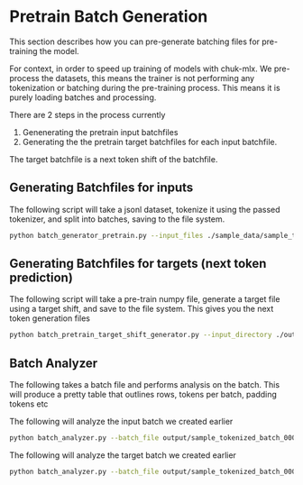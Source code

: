 # Pretrain Batch Generation
This section describes how you can pre-generate batching files for pre-training the model.

For context, in order to speed up training of models with chuk-mlx.  We pre-process the datasets, this means the trainer is not performing any tokenization or batching during the pre-training process.  This means it is purely loading batches and processing.

There are 2 steps in the process currently

1. Genenerating the pretrain input batchfiles
2. Generating the the pretrain target batchfiles for each input batchfile.

The target batchfile is a next token shift of the batchfile.

## Generating Batchfiles for inputs
The following script will take a jsonl dataset, tokenize it using the passed tokenizer, and split into batches, saving to the file system.

```bash
python batch_generator_pretrain.py --input_files ./sample_data/sample_training_data_small.jsonl --tokenizer mistralai/Mistral-7B-Instruct-v0.2 --output_directory ./output --file_prefix sample_tokenized --max_sequence_length 8096 --batch_size 1024
```


## Generating Batchfiles for targets (next token prediction)
The following script will take a pre-train numpy file, generate a target file using a target shift, and save to the file system.  This gives you the next token generation files

```bash
python batch_pretrain_target_shift_generator.py --input_directory ./output --batch_prefix sample_tokenized
```

## Batch Analyzer
The following takes a batch file and performs analysis on the batch.
This will produce a pretty table that outlines rows, tokens per batch, padding tokens etc

The following will analyze the input batch we created earlier

```bash
python batch_analyzer.py --batch_file output/sample_tokenized_batch_0001.npy --tokenizer mistralai/Mistral-7B-Instruct-v0.2
```

The following will analyze the target batch we created earlier

```bash
python batch_analyzer.py --batch_file output/sample_tokenized_batch_0001_target.npy --tokenizer mistralai/Mistral-7B-Instruct-v0.2
```
